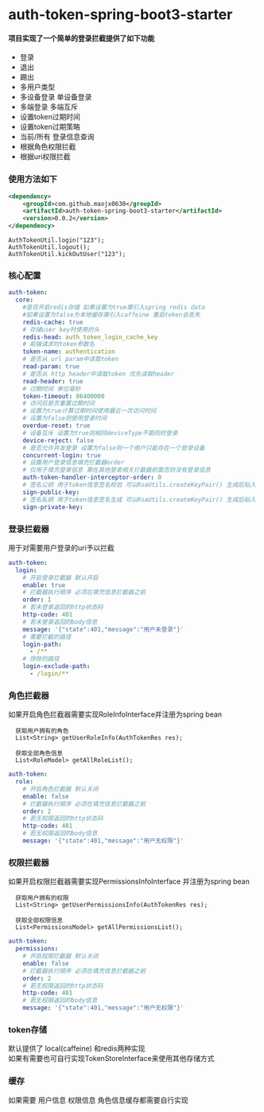 # auth-token-spring-boot3-starter

#### 项目实现了一个简单的登录拦截提供了如下功能

* 登录
* 退出
* 踢出
* 多用户类型
* 多设备登录 单设备登录
* 多端登录 多端互斥
* 设置token过期时间
* 设置token过期策略
* 当前/所有 登录信息查询
* 根据角色权限拦截
* 根据uri权限拦截

### 使用方法如下

```xml
<dependency>
    <groupId>com.github.maojx0630</groupId>
    <artifactId>auth-token-spring-boot3-starter</artifactId>
    <version>0.0.2</version>
</dependency>
```

```
AuthTokenUtil.login("123");
AuthTokenUtil.logout();
AuthTokenUtil.kickOutUser("123");
```

### 核心配置

```yaml
auth-token:
  core:
    #是否开启redis存储 如果设置为true需引入spring redis data
    #如果设置为false为本地缓存需引入caffeine 重启token会丢失
    redis-cache: true
    # 存储user key时使用的头
    redis-head: auth_token_login_cache_key
    # 前端请求时token参数名
    token-name: authentication
    # 是否从 url param中读取token
    read-param: true
    # 是否从 http header中读取token 优先读取header
    read-header: true
    # 过期时间 单位毫秒
    token-timeout: 86400000
    # 访问后是否重置过期时间
    # 设置为true计算过期时间使用最近一次访问时间
    # 设置为false则使用登录时间
    overdue-reset: true
    # 设备互斥 设置为true则相同deviceType不能同时登录
    device-reject: false
    # 是否允许并发登录 设置为false则一个用户只能存在一个登录设备
    concurrent-login: true
    # 设置用户登录信息填充拦截器order 
    # 仅用于填充登录信息 需在其他登录相关拦截器前面否则没有登录信息
    auth-token-handler-interceptor-order: 0
    # 签名公钥 用于token信息签名校验 可以RsaUtils.createKeyPair() 生成后贴入 建议替换
    sign-public-key:
    # 签名私钥 用于token信息签名生成 可以RsaUtils.createKeyPair() 生成后贴入 建议替换
    sign-private-key:
```

### 登录拦截器

用于对需要用户登录的uri予以拦截

```yaml
auth-token:
  login:
    # 开启登录拦截器 默认开启
    enable: true
    # 拦截器执行顺序 必须在填充信息拦截器之前
    order: 1
    # 若未登录返回的http状态码
    http-code: 401
    # 若未登录返回的body信息
    message: '{"state":401,"message":"用户未登录"}'
    # 需要拦截的路径
    login-path:
      - /**
    # 排除的路径
    login-exclude-path:
      - /login/**
```

### 角色拦截器

如果开启角色拦截器需要实现RoleInfoInterface并注册为spring bean

```
  获取用户拥有的角色
  List<String> getUserRoleInfo(AuthTokenRes res);
  
  获取全部角色信息
  List<RoleModel> getAllRoleList();
```

```yaml
auth-token:
  role:
    # 开启角色拦截器 默认关闭
    enable: false
    # 拦截器执行顺序 必须在填充信息拦截器之前
    order: 2
    # 若无权限返回的http状态码
    http-code: 401
    # 若无权限返回的body信息
    message: '{"state":401,"message":"用户无权限"}'
```

### 权限拦截器

如果开启权限拦截器需要实现PermissionsInfoInterface 并注册为spring bean

```
  获取用户拥有的权限
  List<String> getUserPermissionsInfo(AuthTokenRes res);

  获取全部权限信息
  List<PermissionsModel> getAllPermissionsList();
```

```yaml
auth-token:
  permissions:
    # 开启权限拦截器 默认关闭
    enable: false
    # 拦截器执行顺序 必须在填充信息拦截器之前
    order: 2
    # 若无权限返回的http状态码
    http-code: 401
    # 若无权限返回的body信息
    message: '{"state":401,"message":"用户无权限"}'
```

### token存储

默认提供了 local(caffeine) 和redis两种实现  
如果有需要也可自行实现TokenStoreInterface来使用其他存储方式

### 缓存

如果需要 用户信息 权限信息 角色信息缓存都需要自行实现